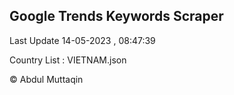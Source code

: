 

## Google Trends Keywords Scraper 
 
Last Update 14-05-2023 , 08:47:39

Country List :
VIETNAM.json



© Abdul Muttaqin 
